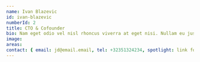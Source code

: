 ```yaml
---
name: Ivan Blazevic
id: ivan-blazevic
numberId: 2
title: CTO & Cofounder
bio: Nam eget odio vel nisl rhoncus viverra at eget nisi. Nullam eu justo ultricies ante venenatis aliquam at vitae nulla. Etiam nec gravida velit. Maecenas finibus enim ut mauris condimentum suscipit.
image:
areas:
contact: { email: jd@email.email, tel: +32351324234, spotlight: link for jd goes here }
---
```


